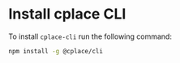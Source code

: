 # Install cplace CLI

To install `cplace-cli` run the following command:

```bash
npm install -g @cplace/cli
```